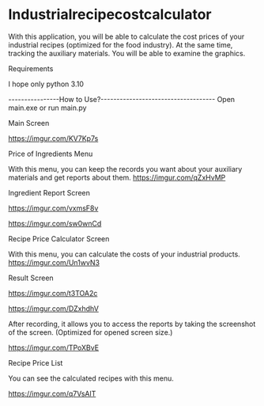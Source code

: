 # Industrialrecipecostcalculator
 With this application, you will be able to calculate the cost prices of your industrial recipes (optimized for the food industry). At the same time, tracking the auxiliary materials. You will be able to examine the graphics.

Requirements

I hope only python 3.10

----------------How to Use?------------------------------------
Open main.exe or run main.py

Main Screen

https://imgur.com/KV7Kp7s

Price of Ingredients Menu

With this menu, you can keep the records you want about your auxiliary materials and get reports about them.
https://imgur.com/qZxHvMP

Ingredient Report Screen


https://imgur.com/vxmsF8v

https://imgur.com/sw0wnCd


Recipe Price Calculator Screen

With this menu, you can calculate the costs of your industrial products.
https://imgur.com/Un1wvN3

Result Screen

https://imgur.com/t3TOA2c

https://imgur.com/DZxhdhV

After recording, it allows you to access the reports by taking the screenshot of the screen. (Optimized for opened screen size.)

https://imgur.com/TPoXBvE

Recipe Price List

You can see the calculated recipes with this menu.

https://imgur.com/q7VsAlT




